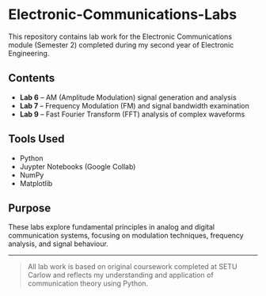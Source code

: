 # Electronic-Communications-Labs
This repository contains lab work for the Electronic Communications module (Semester 2) completed during my second year of Electronic Engineering.

## Contents

- **Lab 6** – AM (Amplitude Modulation) signal generation and analysis
- **Lab 7** – Frequency Modulation (FM) and signal bandwidth examination
- **Lab 9** – Fast Fourier Transform (FFT) analysis of complex waveforms

## Tools Used
- Python
- Juypter Notebooks (Google Collab)
- NumPy
- Matplotlib

## Purpose
These labs explore fundamental principles in analog and digital communication systems, focusing on modulation techniques, frequency analysis, and signal behaviour.

---

> All lab work is based on original coursework completed at SETU Carlow and reflects my understanding and application of communication theory using Python.
